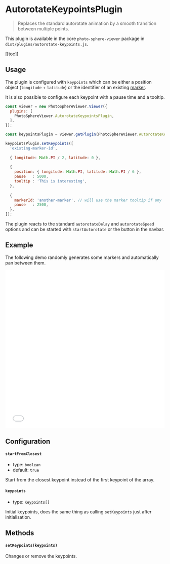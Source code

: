 # AutorotateKeypointsPlugin

<ApiButton page="PSV.plugins.AutorotateKeypointsPlugin.html"/>

> Replaces the standard autorotate animation by a smooth transition between multiple points.

This plugin is available in the core `photo-sphere-viewer` package in `dist/plugins/autorotate-keypoints.js`.

[[toc]]


## Usage

The plugin is configured with `keypoints` which can be either a position object (`longitude` + `latitude`) or the identifier of an existing [marker](./plugin-markers.md).

It is also possible to configure each keypoint with a pause time and a tooltip.

```js
const viewer = new PhotoSphereViewer.Viewer({
  plugins: [
    PhotoSphereViewer.AutorotateKeypointsPlugin,
  ],
});

const keypointsPlugin = viewer.getPlugin(PhotoSphereViewer.AutorotateKeypointsPlugin);

keypointsPlugin.setKeypoints([
  'existing-marker-id',
  
  { longitude: Math.PI / 2, latitude: 0 },
  
  {
    position: { longitude: Math.PI, latitude: Math.PI / 6 },
    pause   : 5000,
    tooltip : 'This is interesting',
  },
  
  {
    markerId: 'another-marker', // will use the marker tooltip if any
    pause   : 2500,
  },
]);
```

The plugin reacts to the standard `autorotateDelay` and `autorotateSpeed` options and can be started with `startAutorotate` or the button in the navbar.


## Example

The following demo randomly generates some markers and automatically pan between them.

<iframe style="width: 100%; height: 500px;" src="//jsfiddle.net/mistic100/qsp01or4/embedded/result,js/" allowfullscreen="allowfullscreen" allowpaymentrequest frameborder="0"></iframe>


## Configuration

#### `startFromClosest`
- type: `boolean`
- default: `true`

Start from the closest keypoint instead of the first keypoint of the array.

#### `keypoints`
- type: `Keypoints[]`

Initial keypoints, does the same thing as calling `setKeypoints` just after initialisation.


## Methods

#### `setKeypoints(keypoints)`

Changes or remove the keypoints.
